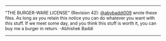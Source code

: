 ----------------------------------------------------------------------------
 "THE BURGER-WARE LICENSE" (Revision 42):
[@abybaddi009](https://twitter.com/abybaddi009/) wrote these files. As long as you retain this notice you can do whatever you want with this stuff. If we meet some day, and you think this stuff is worth it, you can buy me a burger in return. 
-Abhishek Baddi

----------------------------------------------------------------------------